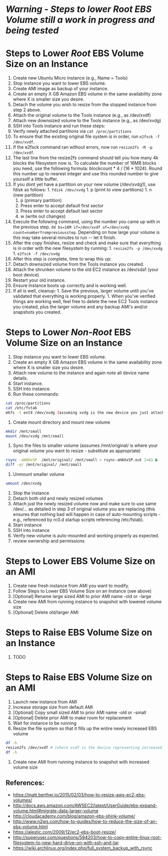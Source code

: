 # _Warning - Steps to lower Root EBS Volume still a work in progress and being tested_

# Steps to Lower _Root_ EBS Volume Size on an Instance
1. Create new Ubuntu Micro instance (e.g., Name = Tools)
1. Stop instance you want to lower EBS volume.
1. Create AMI image as backup of your instance.
1. Create an empty X GB Amazon EBS volume in the same availability zone where X is smaller size you desire.
1. Detach the volume you wish to resize from the stopped instance from step 2 above.
1. Attach the original volume to the Tools instance (e.g., as /dev/xvdf)
1. Attach new downsized volume to the Tools instance (e.g., as /dev/xvdg)
1. SSH into Tools instance and run these steps:
  1. Verify newly attached partitions via ```cat /proc/partitions```
  1. To ensure that the existing original file system is in order, run ```e2fsck -f /dev/xvdf```.
  1. If the e2fsck command ran without errors, now run ```resize2fs -M -p /dev/xvdf```.
  1. The last line from the resize2fs command should tell you how many 4k blocks the filesystem now is. To calculate the number of 16MB blocks you need, use the following formula: blockcount * 4 / (16 * 1024). Round this number up to nearest integer and use this rounded number to give yourself a little buffer.
  1. If you dont yet have a partition on your new volume (/dev/xvdg1), use fdisk as follows:
    1. ```fdisk /dev/xvdg```
    1. p (print to view partitions)
    1. n (new partition)
      1. p (primary partition)
      1. Press enter to accept default first sector
      1. Press enter to accept default last sector
      1. w (write out changes)
  1. Execute the following command, using the number you came up with in the previous step. ```dd bs=16M if=/dev/xvdf of=/dev/xvdg count=numberfrompreviousstep```. Depending on how large your volume is this may take several minutes to run -- let it finish.
  1. After the copy finishes, resize and check and make sure that everything is in order with the new filesystem by running:
    1. ```resize2fs -p /dev/xvdg```
    1. ```e2fsck -f /dev/xvdg```
1. After this step is complete, time to wrap this up:
  1. Detach downsized volume from the Tools instance you created.
  1. Attach the shrunken volume to the old EC2 instance as /dev/sda1 (your boot device)
  1. Restart your old instance. 
  1. Ensure Instance boots up correctly and is working well.
  1. If all is well, cleanup:
    1. Save the previous, larger volume until you've validated that everything is working properly.
    1. When you've verified things are working well, feel free to delete the new EC2 Tools instance you created, plus the larger volume and any backup AMI's and/or snapshots you created.

# Steps to Lower _Non-Root_ EBS Volume Size on an Instance

1. Stop instance you want to lower EBS volume.
1. Create an empty X GB Amazon EBS volume in the same availability zone where X is smaller size you desire.
1. Attach new volume to the instance and again note all device name details.
1. Start instance.
1. SSH into instance.
1. Run these commands:

  ```bash
  cat /proc/partitions
  cat /etc/fstab
  mkfs -t ext4 /dev/xvdg (assuming xvdg is the new device you just attached)
  ```
1. Create mount directory and mount new volume

  ```bash
  mkdir /mnt/small
  mount /dev/xvdg /mnt/small
  ```
1. Sync the files to smaller volume (assumes /mnt/original/ is where your original volume you want to resize - substitute as appropriate)

  ```bash
  rsync -aHAXxSP  /mnt/original/ /mnt/small > rsync-aHAXxSP.out 2>&1 &
  diff -qr /mnt/original/ /mnt/small
  ```
1. Unmount smaller volume

  ```bash
  umount /dev/xvdg
  ```
1. Stop the instance
1. Detach both old and newly resized volumes
1. Attach just the newly resized volume now and make sure to use same /dev/… as detailed in step 3 of original volume you are replacing (this ensures that nothing bad will happen in case of auto-mounting scripts - e.g., referenced by rc0.d startup scripts referencing /etc/fstab).
1. Start instance
1. SSH into instance
1. Verify new volume is auto-mounted and working properly as expected.
  1. review ownership and permissions

# Steps to Lower EBS Volume Size on an AMI
1. Create new fresh instance from AMI you want to modify.
1. Follow Steps to Lower EBS Volume Size on an Instance (see above)
1. [Optional] Rename large sized AMI to prior AMI name -old or -large
1. Create new AMI from running instance to snapshot with lowered volume size
1. [Optional] Delete old/larger AMI

# Steps to Raise EBS Volume Size on an Instance
1. TODO

# Steps to Raise EBS Volume Size on an AMI
1. Launch new instance from AMI
1. Increase storage size from default AMI
1. [Optional] Copy small sized AMI to prior AMI name -old or -small
  1. [Optional] Delete prior AMI to make room for replacement
1. Wait for instance to be running
1. Resize the file system so that it fills up the entire newly increased EBS volume

  ```bash
  df -h
  resize2fs /dev/xvdf # (where xvdf is the device representing increased EBS volume)
  df -h
  ```
1. Create new AMI from running instance to snapshot with increased volume size

## References:
* https://matt.berther.io/2015/02/03/how-to-resize-aws-ec2-ebs-volumes/
* http://docs.aws.amazon.com/AWSEC2/latest/UserGuide/ebs-expand-volume.html#migrate-data-larger-volume
* http://cloudacademy.com/blog/amazon-ebs-shink-volume/
* http://www.n2ws.com/how-to-guides/how-to-reduce-the-size-of-an-ebs-volume.html
* https://alestic.com/2009/12/ec2-ebs-boot-resize/
* http://superuser.com/questions/594203/how-to-copy-entire-linux-root-filesystem-to-new-hard-drive-on-with-ssh-and-tar
* https://wiki.archlinux.org/index.php/full_system_backup_with_rsync
